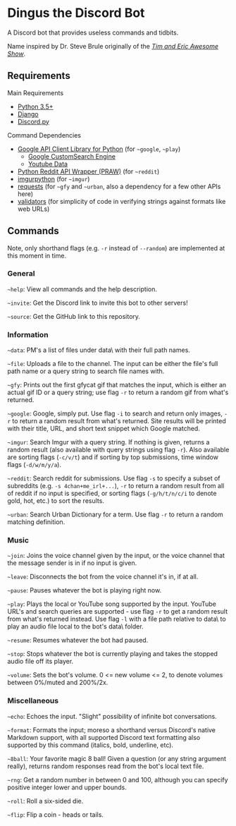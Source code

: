 # Dingus the Discord Bot

A Discord bot that provides useless commands and tidbits.

Name inspired by Dr. Steve Brule originally of the [*Tim and Eric Awesome Show*](https://www.youtube.com/watch?v=sYMYktsKmSk).

## Requirements

Main Requirements
* [Python 3.5+](https://www.python.org/downloads/)
* [Django](https://www.djangoproject.com/)
* [Discord.py](https://github.com/Rapptz/discord.py)

Command Dependencies
* [Google API Client Library for Python](https://developers.google.com/api-client-library/python/) (for `~google`, `~play`)
  * [Google CustomSearch Engine](https://developers.google.com/api-client-library/python/apis/customsearch/v1)
  * [Youtube Data](https://developers.google.com/api-client-library/python/apis/youtube/v3)
* [Python Reddit API Wrapper (PRAW)](https://github.com/praw-dev/praw) (for `~reddit`)
* [imgurpython](https://github.com/Imgur/imgurpython) (for `~imgur`)
* [requests](https://github.com/kennethreitz/requests) (for `~gfy` and `~urban`, also a dependency for a few other APIs here)
* [validators](https://github.com/kvesteri/validators) (for simplicity of code in verifying strings against formats like web URLs)


## Commands
Note, only shorthand flags (e.g. `-r` instead of `--random`) are implemented at this moment in time.

### General
`~help`: View all commands and the help description.

`~invite`: Get the Discord link to invite this bot to other servers!

`~source`: Get the GitHub link to this repository.

### Information

`~data`: PM's a list of files under data\ with their full path names.

`~file`: Uploads a file to the channel. The input can be either the file's full path name or a query string to search file names with.

`~gfy`: Prints out the first gfycat gif that matches the input, which is either an actual gif ID or a query string; use flag `-r` to return a random gif from what's returned.

`~google`: Google, simply put. Use flag `-i` to search and return only images, `-r` to return a random result from what's returned. Site results will be printed with their title, URL, and short text snippet which Google matched.

`~imgur`: Search Imgur with a query string. If nothing is given, returns a random result (also available with query strings using flag `-r`). Also available are sorting flags (`-c/v/t`) and if sorting by top submissions, time window flags (`-d/w/m/y/a`).

`~reddit`: Search reddit for submissions. Use flag `-s` to specify a subset of subreddits (e.g. `-s 4chan+me_irl+...`), `-r` to return a random result from all of reddit if no input is specified, or sorting flags (`-g/h/t/n/c/i` to denote gold, hot, etc.) to sort the results.

`~urban`: Search Urban Dictionary for a term. Use flag `-r` to return a random matching definition.

### Music

`~join`: Joins the voice channel given by the input, or the voice channel that the message sender is in if no input is given.

`~leave`: Disconnects the bot from the voice channel it's in, if at all.

`~pause`: Pauses whatever the bot is playing right now.

`~play`: Plays the local or YouTube song supported by the input. YouTube URL's and search queries are supported - use flag `-r` to get a random result from what's returned instead. Use flag `-l` with a file path relative to data\ to play an audio file local to the bot's data\ folder.

`~resume`: Resumes whatever the bot had paused.

`~stop`: Stops whatever the bot is currently playing and takes the stopped audio file off its player.

`~volume`: Sets the bot's volume. 0 <= new volume <= 2, to denote volumes between 0%/muted and 200%/2x. 

### Miscellaneous

`~echo`: Echoes the input. "Slight" possibility of infinite bot conversations.

`~format`: Formats the input; moreso a shorthand versus Discord's native Markdown support, with all supported Discord text formatting also supported by this command (italics, bold, underline, etc).

`~8ball`: Your favorite magic 8 ball! Given a question (or any string argument really), returns random responses read from the bot's local text file.

`~rng`: Get a random number in between 0 and 100, although you can specify positive integer lower and upper bounds.

`~roll`: Roll a six-sided die.

`~flip`: Flip a coin - heads or tails.


